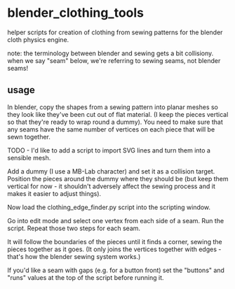 # blender_clothing_tools
helper scripts for creation of clothing from sewing patterns for the blender cloth physics engine.

note: the terminology between blender and sewing gets a bit collisiony.  when we say "seam" below, we're referring to sewing seams, not blender seams!


## usage
In blender, copy the shapes from a sewing pattern into planar meshes so they look like they've been cut out of flat material.  (I keep the pieces vertical so that they're ready to wrap round a dummy).
You need to make sure that any seams have the same number of vertices on each piece that will be sewn together.

TODO - I'd like to add a script to import SVG lines and turn them into a sensible mesh.

Add a dummy (I use a MB-Lab character) and set it as a collision target.
Position the pieces around the dummy where they should be (but keep them vertical for now - it shouldn't adversely affect the sewing process and it makes it easier to adjust things).

Now load the clothing_edge_finder.py script into the scripting window.

Go into edit mode and select one vertex from each side of a seam.
Run the script.
Repeat those two steps for each seam.

It will follow the boundaries of the pieces until it finds a corner, sewing the pieces together as it goes.  (It only joins the vertices together with edges - that's how the blender sewing system works.)

If you'd like a seam with gaps (e.g. for a button front) set the "buttons" and "runs" values at the top of the script before running it.
